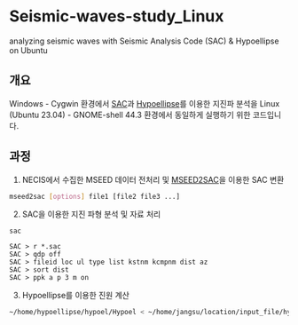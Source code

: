 # Seismic-waves-study_Linux

analyzing seismic waves with Seismic Analysis Code (SAC) &amp; Hypoellipse on Ubuntu


## 개요

Windows - Cygwin 환경에서 [SAC](https://ds.iris.edu/ds/nodes/dmc/software/downloads/SAC/102-0/)과 [Hypoellipse](https://pubs.usgs.gov/of/1999/ofr-99-0023/)를 이용한 지진파 분석을 Linux (Ubuntu 23.04) - GNOME-shell 44.3 환경에서 동일하게 실행하기 위한 코드입니다.


## 과정

1) NECIS에서 수집한 MSEED 데이터 전처리 및 [MSEED2SAC](https://github.com/iris-edu/mseed2sac)을 이용한 SAC 변환
```bash
mseed2sac [options] file1 [file2 file3 ...]
```

2) SAC을 이용한 지진 파형 분석 및 자료 처리
```
sac

SAC > r *.sac
SAC > qdp off
SAC > fileid loc ul type list kstnm kcmpnm dist az
SAC > sort dist
SAC > ppk a p 3 m on
```
3) Hypoellipse를 이용한 진원 계산
```bash
~/home/hypoellipse/hypoel/Hypoel < ~/home/jangsu/location/input_file/hypo.in
```

